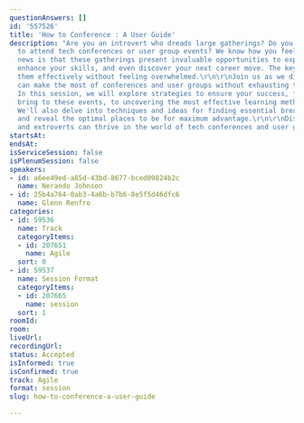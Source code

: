 ```yaml
---
questionAnswers: []
id: '557526'
title: 'How to Conference : A User Guide'
description: "Are you an introvert who dreads large gatherings? Do you find it challenging
  to attend tech conferences or user group events? We know how you feel, but the good
  news is that these gatherings present invaluable opportunities to expand your knowledge,
  enhance your skills, and even discover your next career move. The key is to navigate
  them effectively without feeling overwhelmed.\r\n\r\nJoin us as we discuss how introverts
  can make the most of conferences and user groups without exhausting themselves.
  In this session, we will explore strategies to ensure your success, from what to
  bring to these events, to uncovering the most effective learning methods and practices.
  We'll also delve into techniques and ideas for finding essential breaks to recharge
  and reveal the optimal places to be for maximum advantage.\r\n\r\nDiscover how introverts
  and extroverts can thrive in the world of tech conferences and user groups."
startsAt: 
endsAt: 
isServiceSession: false
isPlenumSession: false
speakers:
- id: a6ee49ed-a85d-43bd-8677-bced09824b2c
  name: Nerando Johnson
- id: 25b4a764-0ab3-4a6b-b7b6-8e5f5d46dfc6
  name: Glenn Renfro
categories:
- id: 59536
  name: Track
  categoryItems:
  - id: 207651
    name: Agile
  sort: 0
- id: 59537
  name: Session Format
  categoryItems:
  - id: 207665
    name: session
  sort: 1
roomId: 
room: 
liveUrl: 
recordingUrl: 
status: Accepted
isInformed: true
isConfirmed: true
track: Agile
format: session
slug: how-to-conference-a-user-guide

---
```


